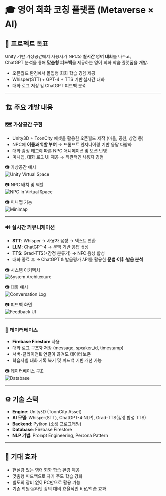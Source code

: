 # 🎓 영어 회화 코칭 플랫폼 (Metaverse × AI)

## 📌 프로젝트 목표
Unity 기반 가상공간에서 사용자가 NPC와 **실시간 영어 대화**를 나누고,  
ChatGPT 분석을 통해 **맞춤형 피드백**을 제공하는 영어 회화 학습 플랫폼을 개발.  

- 오픈월드 환경에서 몰입형 회화 학습 경험 제공  
- Whisper(STT) + GPT-4 + TTS 기반 실시간 대화  
- 대화 로그 저장 및 ChatGPT 피드백 분석  

---

## 🏗️ 주요 개발 내용

### 🗺️ 가상공간 구현
- Unity3D + ToonCity 에셋을 활용한 오픈월드 제작 (마을, 공원, 상점 등)  
- NPC에 **이름과 역할 부여** → 프롬프트 엔지니어링 기반 응답 다양화  
- 대화 감정 태그에 따른 NPC 애니메이션 및 모션 반영  
- 미니맵, 대화 로그 UI 제공 → 직관적인 사용자 경험  

📷 가상공간 예시  
![Unity Virtual Space](images/figure2_virtualspace.png)

📷 NPC 배치 및 역할  
![NPC in Virtual Space](images/figure3_npc.png)

📷 미니맵 기능  
![Minimap](images/figure4_minimap.png)

---

### 🔊 실시간 커뮤니케이션
- **STT**: Whisper → 사용자 음성 → 텍스트 변환  
- **LLM**: ChatGPT-4 → 문맥 기반 응답 생성  
- **TTS**: Grad-TTS(+감정 분류기) → NPC 음성 합성  
- 대화 종료 후 → ChatGPT & 발음평가 API를 활용한 **문법·어휘·발음 분석**  

📷 시스템 아키텍처  
![System Architecture](images/figure1_architecture.png)

📷 대화 예시  
![Conversation Log](images/figure8_conversation.png)

📷 피드백 화면  
![Feedback UI](images/figure10_feedback.png)

---

### 💾 데이터베이스
- **Firebase Firestore** 사용  
- 대화 로그 구조화 저장 (message, speaker_id, timestamp)  
- 서버-클라이언트 연결이 끊겨도 데이터 보존  
- 학습자별 대화 기록 복기 및 피드백 기반 개선 가능  

📷 데이터베이스 구조  
![Database](images/figure7_database.png)

---

## ⚙️ 기술 스택
- **Engine**: Unity3D (ToonCity Asset)  
- **AI 모델**: Whisper(STT), ChatGPT-4(NLP), Grad-TTS(감정 합성 TTS)  
- **Backend**: Python (소켓 프로그래밍)  
- **Database**: Firebase Firestore  
- **NLP 기법**: Prompt Engineering, Persona Pattern  

---

## 🎯 기대 효과
- 현실감 있는 영어 회화 학습 환경 제공  
- 맞춤형 피드백으로 자기 주도 학습 강화  
- 별도의 장비 없이 PC만으로 활용 가능  
- 기존 학원·온라인 강의 대비 효율적인 비용/학습 효과  
